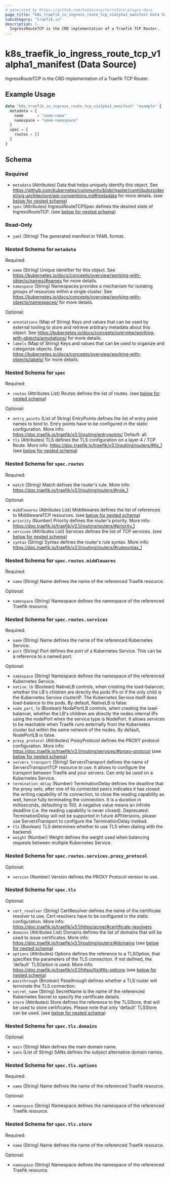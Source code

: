 ```yaml
---
# generated by https://github.com/hashicorp/terraform-plugin-docs
page_title: "k8s_traefik_io_ingress_route_tcp_v1alpha1_manifest Data Source - terraform-provider-k8s"
subcategory: "traefik.io"
description: |-
  IngressRouteTCP is the CRD implementation of a Traefik TCP Router.
---
```


# k8s_traefik_io_ingress_route_tcp_v1alpha1_manifest (Data Source)

IngressRouteTCP is the CRD implementation of a Traefik TCP Router.

## Example Usage

```terraform
data "k8s_traefik_io_ingress_route_tcp_v1alpha1_manifest" "example" {
  metadata = {
    name      = "some-name"
    namespace = "some-namespace"
  }
  spec = {
    routes = []
  }
}
```

<!-- schema generated by tfplugindocs -->
## Schema

### Required

- `metadata` (Attributes) Data that helps uniquely identify this object. See https://github.com/kubernetes/community/blob/master/contributors/devel/sig-architecture/api-conventions.md#metadata for more details. (see [below for nested schema](#nestedatt--metadata))
- `spec` (Attributes) IngressRouteTCPSpec defines the desired state of IngressRouteTCP. (see [below for nested schema](#nestedatt--spec))

### Read-Only

- `yaml` (String) The generated manifest in YAML format.

<a id="nestedatt--metadata"></a>
### Nested Schema for `metadata`

Required:

- `name` (String) Unique identifier for this object. See https://kubernetes.io/docs/concepts/overview/working-with-objects/names/#names for more details.
- `namespace` (String) Namespaces provides a mechanism for isolating groups of resources within a single cluster. See https://kubernetes.io/docs/concepts/overview/working-with-objects/namespaces/ for more details.

Optional:

- `annotations` (Map of String) Keys and values that can be used by external tooling to store and retrieve arbitrary metadata about this object. See https://kubernetes.io/docs/concepts/overview/working-with-objects/annotations/ for more details.
- `labels` (Map of String) Keys and values that can be used to organize and categorize objects. See https://kubernetes.io/docs/concepts/overview/working-with-objects/labels/ for more details.


<a id="nestedatt--spec"></a>
### Nested Schema for `spec`

Required:

- `routes` (Attributes List) Routes defines the list of routes. (see [below for nested schema](#nestedatt--spec--routes))

Optional:

- `entry_points` (List of String) EntryPoints defines the list of entry point names to bind to. Entry points have to be configured in the static configuration. More info: https://doc.traefik.io/traefik/v3.1/routing/entrypoints/ Default: all.
- `tls` (Attributes) TLS defines the TLS configuration on a layer 4 / TCP Route. More info: https://doc.traefik.io/traefik/v3.1/routing/routers/#tls_1 (see [below for nested schema](#nestedatt--spec--tls))

<a id="nestedatt--spec--routes"></a>
### Nested Schema for `spec.routes`

Required:

- `match` (String) Match defines the router's rule. More info: https://doc.traefik.io/traefik/v3.1/routing/routers/#rule_1

Optional:

- `middlewares` (Attributes List) Middlewares defines the list of references to MiddlewareTCP resources. (see [below for nested schema](#nestedatt--spec--routes--middlewares))
- `priority` (Number) Priority defines the router's priority. More info: https://doc.traefik.io/traefik/v3.1/routing/routers/#priority_1
- `services` (Attributes List) Services defines the list of TCP services. (see [below for nested schema](#nestedatt--spec--routes--services))
- `syntax` (String) Syntax defines the router's rule syntax. More info: https://doc.traefik.io/traefik/v3.1/routing/routers/#rulesyntax_1

<a id="nestedatt--spec--routes--middlewares"></a>
### Nested Schema for `spec.routes.middlewares`

Required:

- `name` (String) Name defines the name of the referenced Traefik resource.

Optional:

- `namespace` (String) Namespace defines the namespace of the referenced Traefik resource.


<a id="nestedatt--spec--routes--services"></a>
### Nested Schema for `spec.routes.services`

Required:

- `name` (String) Name defines the name of the referenced Kubernetes Service.
- `port` (String) Port defines the port of a Kubernetes Service. This can be a reference to a named port.

Optional:

- `namespace` (String) Namespace defines the namespace of the referenced Kubernetes Service.
- `native_lb` (Boolean) NativeLB controls, when creating the load-balancer, whether the LB's children are directly the pods IPs or if the only child is the Kubernetes Service clusterIP. The Kubernetes Service itself does load-balance to the pods. By default, NativeLB is false.
- `node_port_lb` (Boolean) NodePortLB controls, when creating the load-balancer, whether the LB's children are directly the nodes internal IPs using the nodePort when the service type is NodePort. It allows services to be reachable when Traefik runs externally from the Kubernetes cluster but within the same network of the nodes. By default, NodePortLB is false.
- `proxy_protocol` (Attributes) ProxyProtocol defines the PROXY protocol configuration. More info: https://doc.traefik.io/traefik/v3.1/routing/services/#proxy-protocol (see [below for nested schema](#nestedatt--spec--routes--services--proxy_protocol))
- `servers_transport` (String) ServersTransport defines the name of ServersTransportTCP resource to use. It allows to configure the transport between Traefik and your servers. Can only be used on a Kubernetes Service.
- `termination_delay` (Number) TerminationDelay defines the deadline that the proxy sets, after one of its connected peers indicates it has closed the writing capability of its connection, to close the reading capability as well, hence fully terminating the connection. It is a duration in milliseconds, defaulting to 100. A negative value means an infinite deadline (i.e. the reading capability is never closed). Deprecated: TerminationDelay will not be supported in future APIVersions, please use ServersTransport to configure the TerminationDelay instead.
- `tls` (Boolean) TLS determines whether to use TLS when dialing with the backend.
- `weight` (Number) Weight defines the weight used when balancing requests between multiple Kubernetes Service.

<a id="nestedatt--spec--routes--services--proxy_protocol"></a>
### Nested Schema for `spec.routes.services.proxy_protocol`

Optional:

- `version` (Number) Version defines the PROXY Protocol version to use.




<a id="nestedatt--spec--tls"></a>
### Nested Schema for `spec.tls`

Optional:

- `cert_resolver` (String) CertResolver defines the name of the certificate resolver to use. Cert resolvers have to be configured in the static configuration. More info: https://doc.traefik.io/traefik/v3.1/https/acme/#certificate-resolvers
- `domains` (Attributes List) Domains defines the list of domains that will be used to issue certificates. More info: https://doc.traefik.io/traefik/v3.1/routing/routers/#domains (see [below for nested schema](#nestedatt--spec--tls--domains))
- `options` (Attributes) Options defines the reference to a TLSOption, that specifies the parameters of the TLS connection. If not defined, the 'default' TLSOption is used. More info: https://doc.traefik.io/traefik/v3.1/https/tls/#tls-options (see [below for nested schema](#nestedatt--spec--tls--options))
- `passthrough` (Boolean) Passthrough defines whether a TLS router will terminate the TLS connection.
- `secret_name` (String) SecretName is the name of the referenced Kubernetes Secret to specify the certificate details.
- `store` (Attributes) Store defines the reference to the TLSStore, that will be used to store certificates. Please note that only 'default' TLSStore can be used. (see [below for nested schema](#nestedatt--spec--tls--store))

<a id="nestedatt--spec--tls--domains"></a>
### Nested Schema for `spec.tls.domains`

Optional:

- `main` (String) Main defines the main domain name.
- `sans` (List of String) SANs defines the subject alternative domain names.


<a id="nestedatt--spec--tls--options"></a>
### Nested Schema for `spec.tls.options`

Required:

- `name` (String) Name defines the name of the referenced Traefik resource.

Optional:

- `namespace` (String) Namespace defines the namespace of the referenced Traefik resource.


<a id="nestedatt--spec--tls--store"></a>
### Nested Schema for `spec.tls.store`

Required:

- `name` (String) Name defines the name of the referenced Traefik resource.

Optional:

- `namespace` (String) Namespace defines the namespace of the referenced Traefik resource.
